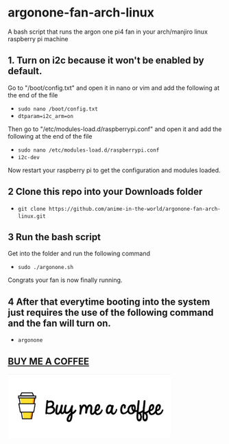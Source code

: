 # argonone-fan-arch-linux
A bash script that runs the argon one pi4 fan in your arch/manjiro linux raspberry pi machine

## 1. Turn on i2c because it won't be enabled by default.
Go to "/boot/config.txt" and open it in nano or vim and add the following at the end of the file

- ```sudo nano /boot/config.txt```
- ```dtparam=i2c_arm=on```

Then go to "/etc/modules-load.d/raspberrypi.conf" and open it and add the following at the end of the file

- ```sudo nano /etc/modules-load.d/raspberrypi.conf```
- ```i2c-dev```

Now restart your raspberry pi to get the configuration and modules loaded.


## 2 Clone this repo into your Downloads folder

- ```git clone https://github.com/anime-in-the-world/argonone-fan-arch-linux.git```

## 3 Run the bash script

Get into the folder and run the following command
- ```sudo ./argonone.sh```

Congrats your fan is now finally running.

## 4 After that everytime booting into the system just requires the use of the following command and the fan will turn on.
- ```argonone```

## <a href="https://www.buymeacoffee.com/kurumi.the.nightmare">BUY ME A COFFEE</a>

<a href="https://www.buymeacoffee.com/kurumi.the.nightmare"><img src="buy_me_a_coffee.png" height='150px'></a>